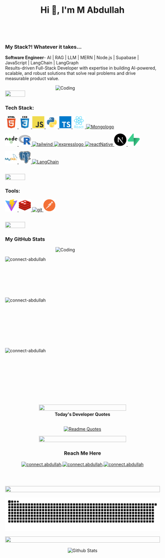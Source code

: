 <!-- ========================= -->
<!--         HEADING          -->
<!-- ========================= -->
<h1 align="center">Hi 👋, I'm M Abdullah</h1>

<br><br><br>

<!-- ========================= -->
<!--        ABOUT ME          -->
<!-- ========================= -->
<h3 align="left">My Stack?! Whatever it takes...</h3>

<p align="left">
  <strong>Software Engineer</strong>- AI | RAG | LLM | MERN | Node.js | Supabase | JavaScript | LangChain | LangGraph <br>
  Results-driven Full-Stack Developer with expertise in building AI-powered, scalable, and robust solutions that solve real problems and drive measurable product value. 
</p>




<!-- Right-side GIF for coding -->
<img align="right" alt="Coding" width="340" src="https://i.pinimg.com/originals/81/17/8b/81178b47a8598f0c81c4799f2cdd4057.gif">

<br>

<!-- ========================= -->
<!--  LANGUAGES & FRAMEWORKS  -->
<!-- ========================= -->
<img src="https://i.imgur.com/dBaSKWF.gif" height="20" width="36%">
<h3 align="left">Tech Stack:</h3>

<!-- === LANGUAGES ROW 1 === -->
<p align="left"> 
	<!-- HTML Icon -->
	<a href="https://www.w3.org/html/" target="_blank" rel="noreferrer"> 
		<img src="https://raw.githubusercontent.com/devicons/devicon/master/icons/html5/html5-original-wordmark.svg" alt="html5" width="40" height="40"/> 
	</a> 
	<!-- CSS Icon -->
	<a href="https://www.w3schools.com/css/" target="_blank" rel="noreferrer"> 
		<img src="https://raw.githubusercontent.com/devicons/devicon/master/icons/css3/css3-original-wordmark.svg" alt="css3" width="40" height="40"/> 
	</a>  
	<!-- JavaScript Icon -->
	<a href="https://developer.mozilla.org/en-US/docs/Web/JavaScript" target="_blank" rel="noreferrer"> 
		<img src="https://raw.githubusercontent.com/devicons/devicon/master/icons/javascript/javascript-original.svg" alt="javascript" width="40" height="40"/> 
	</a>
	<!-- Python Icon -->
	<a href="https://www.python.org" target="_blank" rel="noreferrer"> 
		<img src="https://raw.githubusercontent.com/devicons/devicon/master/icons/python/python-original.svg" alt="python" width="40" height="40"/> 
	</a> 
	<!-- TypeScript Icon -->
	<a href="https://www.typescriptlang.org/" target="_blank" rel="noreferrer"> 
		<img src="https://github.com/devicons/devicon/blob/master/icons/typescript/typescript-original.svg" alt="tsLogo" width="40" height="40"/> 
	</a>
	<!-- React Icon -->
	<a href="https://reactjs.org/" target="_blank" rel="noreferrer"> 
		<img src="https://raw.githubusercontent.com/devicons/devicon/master/icons/react/react-original-wordmark.svg" alt="react" width="40" height="40"/> 
	</a> 
	<!-- MongoDB Icon -->
	<a href="https://www.w3schools.com/mongodb/" target="_blank" rel="noreferrer"> 
		<img src="https://img.icons8.com/?size=100&id=74402&format=png&color=000000" alt="Mongologo" width="40" height="40"/> 
	</a>
</p>

<!-- === LANGUAGES ROW 2 === -->
<p align="left"> 
	<!-- Node JS Icon -->
	<a href="https://www.w3schools.com/nodejs/default.asp" target="_blank" rel="noreferrer"> 
		<img src="https://github.com/devicons/devicon/blob/master/icons/nodejs/nodejs-original-wordmark.svg" alt="nodeJS" width="40" height="40"/> 
	</a>
	<!-- R Icon -->
	<a href="https://www.w3schools.com/r/" target="_blank" rel="noreferrer"> 
		<img src="https://github.com/devicons/devicon/blob/master/icons/r/r-original.svg" alt="Rlogo" width="40" height="40"/> 
	</a>
	<!-- Tailwind CSS -->
	<a href="https://tailwindcss.com/" target="_blank" rel="noreferrer"> 
		<img src="https://www.vectorlogo.zone/logos/tailwindcss/tailwindcss-icon.svg" alt="tailwind" width="40" height="40"/> 
	</a> 
	<!-- ExpressJS Icon -->
	<a href="https://expressjs.com/" target="_blank" rel="noreferrer"> 
		<img src="https://adware-technologies.s3.amazonaws.com/uploads/technology/thumbnail/20/express-js.png" alt="expresslogo" width="40" height="40"/> 
	</a>
	<!-- React Native -->
	<a href="https://reactnative.dev/" target="_blank" rel="noreferrer"> 
		<img src="https://www.ncodetechnologies.com/images/icons/react-native-icn(512x512).png" alt="reactNative" width="40" height="40"/> 
	</a>
	<!-- NEXT.JS Icon -->
	<a href="https://nextjs.org/" target="_blank" rel="noreferrer"> 
		<img src="https://github.com/devicons/devicon/blob/master/icons/nextjs/nextjs-original.svg" alt="NextJS" width="40" height="40"/> 
	</a>
	<!-- Supabase Icon -->
	<a href="https://supabase.com/" target="_blank" rel="noreferrer"> 
		<img src="https://github.com/devicons/devicon/blob/master/icons/supabase/supabase-original.svg" alt="Supabase" width="40" height="40"/> 
	</a>
</p>

<!-- === LANGUAGES ROW 3 === -->
<p align="left"> 
	<!-- MySQL Icon -->
	<a href="https://www.w3schools.com/sql/" target="_blank" rel="noreferrer"> 
		<img src="https://github.com/devicons/devicon/blob/master/icons/mysql/mysql-original-wordmark.svg" alt="MySQL" width="40" height="40"/> 
	</a>
	<!-- PostgreSQL Icon -->
	<a href="https://www.postgresql.org/" target="_blank" rel="noreferrer"> 
		<img src="https://github.com/devicons/devicon/blob/master/icons/postgresql/postgresql-original.svg" alt="PostgresSQL" width="40" height="40"/> 
	</a>
	<!-- LangChain Icon -->
	<a href="https://www.langchain.com/" target="_blank" rel="noreferrer"> 
		<img src="https://registry.npmmirror.com/@lobehub/icons-static-png/latest/files/dark/langchain.png" alt="LangChain" width="40" height="40"/> 
	</a>
</p>

<br>

<!-- ========================= -->
<!--          TOOLS           -->
<!-- ========================= -->
<img src="https://i.imgur.com/dBaSKWF.gif" height="20" width="36%">
<h3 align="left">Tools:</h3>

<!-- Tools icons -->
<p align="left"> 
	<!-- ViteJS Icon -->
	<a href="https://vite.dev/" target="_blank" rel="noreferrer"> 
		<img src="https://github.com/devicons/devicon/blob/master/icons/vitejs/vitejs-original.svg" alt="vitelogo" width="40" height="40"/> 
	</a>
	<!-- Redis Icon -->
	<a href="https://redis.io/" target="_blank" rel="noreferrer"> 
		<img src="https://github.com/devicons/devicon/blob/master/icons/redis/redis-original.svg" alt="RedisLogo" width="40" height="40"/> 
	</a>
	<!-- Git Icon -->
	<a href="https://git-scm.com/" target="_blank" rel="noreferrer"> 
		<img src="https://www.vectorlogo.zone/logos/git-scm/git-scm-icon.svg" alt="git" width="40" height="40"/> 
	</a>
	<!-- Postman Icon -->
	<a href="https://www.postman.com/" target="_blank" rel="noreferrer"> 
		<img src="https://github.com/devicons/devicon/blob/master/icons/postman/postman-original.svg" alt="PostMan" width="40" height="40"/> 
	</a>
</p>

<br>

<!-- ========================= -->
<!--       GITHUB STATS       -->
<!-- ========================= -->
<img src="https://i.imgur.com/dBaSKWF.gif" height="20" width="36%">
<h3>My GitHub Stats</h3>

<!-- Right CAT gif -->
<img align="right" alt="Coding" width="340" src="https://cdn.dribbble.com/users/1277312/screenshots/14733298/media/39b1045e593737587dd60e42c8422d1f.gif" >
<br>

<!-- Language chart -->
<p>
	<img align="left" src="https://github-readme-stats.vercel.app/api/top-langs?username=connect-abdullah&show_icons=true&theme=dark&locale=en&layout=compact" alt="connect-abdullah" />
</p>

<br><br><br><br><br><br><br>

<!-- Main GitHub stats -->
<p>
	&nbsp;<img align="left" src="https://github-readme-stats.vercel.app/api?username=connect-abdullah&show_icons=true&theme=dark&locale=en&hide=stars,issues" alt="connect-abdullah" />
</p>

<br><br><br><br><br><br><br>

<!-- Streak stats -->
<p>
	<img align="left" src="https://github-readme-streak-stats.herokuapp.com?user=connect-abdullah&theme=dark&border_radius=2&date_format=j%20M%5B%20Y%5D" alt="connect-abdullah" />
</p>

<br><br><br><br><br><br><br><br><br><br>

<!-- ========================= -->
<!--     DEVELOPER QUOTES     -->
<!-- ========================= -->
<div align="center"> 
	<img src="https://i.imgur.com/dBaSKWF.gif" height="20" width="75%"> 
</div>
<div align="center">
  <strong>Today's Developer Quotes</strong>
  <br></br>

  [![Readme Quotes](https://quotes-github-readme.vercel.app/api?type=horizontal&theme=swift&border=true)](https://github.com/piyushsuthar/github-readme-quotes)
</div>

<!-- ========================= -->
<!--        CONTACT ME        -->
<!-- ========================= -->
<div align="center"> 
	<img src="https://i.imgur.com/dBaSKWF.gif" height="20" width="75%"> 
</div>
<h3 align="center">Reach Me Here</h3>
<p align="center">
	<!-- LinkedIn -->
	<a href="https://www.linkedin.com/in/mabdullahriaz2005/" target="blank">
		<img align="center" src="https://raw.githubusercontent.com/rahuldkjain/github-profile-readme-generator/master/src/images/icons/Social/linked-in-alt.svg" alt="connect.abdullah" height="30" width="40" />
	</a>
	<!-- Email -->
	<a href="mailto:insights.abdullah@gmail.com" target="blank">
		<img align="center" src="https://img.icons8.com/?size=100&id=qyRpAggnV0zH&format=png&color=000000" alt="connect.abdullah" height="40" width="40" />
	</a> 
	<!-- Discord -->
	<a href="https://discord.com/users/connect.abdullah" target="blank">
		<img align="center" src="https://img.icons8.com/?size=100&id=30998&format=png&color=000000" alt="connect.abdullah" height="40" width="40" />
	</a> 
</p>

<br></br>

<!-- ========================= -->
<!--     CONTRIBUTION ART     -->
<!-- ========================= -->
<img src="https://i.imgur.com/dBaSKWF.gif" height="20" width="100%">

<!-- Snake contribution graph -->
<p align = "center">
	<img src = "https://github.com/7oSkaaa/7oSkaaa/blob/output/github-contribution-grid-snake-dark.svg" alt = "Snake Game"/>
</p>

<!-- Bottom RGB Light -->
<img src="https://i.imgur.com/dBaSKWF.gif" height="20" width="100%">

<!-- Footer SVG -->
<p align="center">
	<img src="https://raw.githubusercontent.com/mayhemantt/mayhemantt/Update/svg/Bottom.svg" alt="Github Stats" />
</p>

<!-- Last Updated Timestamp -->
<!-- Last Edited on: 29/12/2024 -->
